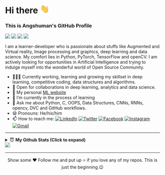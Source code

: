 
# Hi there <img src="https://github.com/Coderangshu/Coderangshu/blob/main/gifs/hi.gif" width=30 height=30 /> </H1> 
<H3>This is Angshuman's GitHub Profile </H3>

<img src="https://img.shields.io/badge/python%20-%2314354C.svg?&style=for-the-badge&logo=python&logoColor=white" /> <img src="https://img.shields.io/badge/C%2B%2B-00599C?style=for-the-badge&logo=c%2B%2B&logoColor=white" /> <img src="https://img.shields.io/badge/c%20-%2300599C.svg?&style=for-the-badge&logo=c&logoColor=white" /> <img src="https://img.shields.io/badge/java-%23ED8B00.svg?&style=for-the-badge&logo=java&logoColor=white" />

I am a learner-developer who is passionate about stuffs like Augmented and Virtual reality, Image processing and graphics, deep learning and data science. My comfort lies in Python, PyTorch, TensorFlow and openCV. I am actively looking for opportunities in Artificial Intelligence and trying to indulge myself into the wonderful world of Open Source Community.
- 👨🏽‍💻 Currently working, learning and growing my skillset in deep learning, competitive coding, data structures and algorithms.
- 🤝 Open for collaborations in deep learning, analytics and data science.
- 👋 My personal [ML website](https://Coderangshu.github.io)
- 🌱 I’m currently in the process of learning 
- 💬 Ask me about Python, C, OOPS, Data Structures, CNNs, RNNs, opencv, DVC and GitHub workflows.
- 😄 Pronouns: He/his/him
- 📫 How to reach me: [![LinkedIn](https://img.shields.io/badge/-Angshuman_Sengupta-2867B2?style=flat&logo=Linkedin&logoColor=white)](https://www.linkedin.com/in/angshumansengupta98) [![Twitter](https://img.shields.io/badge/-Every1callAngsu_-1da1f2?style=flat&logo=Twitter&logoColor=white)](https://twitter.com/Every1callAngsu) [![Facebook](https://img.shields.io/badge/-Angshuman_Sengupta-4267B2?style=flat&logo=Facebook&logoColor=white)](https://www.facebook.com/angshuman.sengupta.5/) [![Instagram](https://img.shields.io/badge/-angshunreal-833ab4?style=flat&logo=Instagram&logoColor=white)](https://www.instagram.com/angshunreal) [![Gmail](https://img.shields.io/badge/-Angshuman-DB4437?style=flat&logo=Gmail&logoColor=white)](mailto:senguptaangshuman17@gmail.com)

---
<details close>
 <summary> 😇 <b>My Github Stats (Click to expand)</b> </summary>
<br>
<p align = "center">
  
  [![Angshuman's github stats](https://github-readme-stats.vercel.app/api?username=Coderangshu&include_all_commits=true&count_private=true&hide_border=true&show_icons=true&bg_color=30,2eb67d,36c5f0)](https://github.com/Coderangshu/github-readme-stats)
  
  [![Top Langs](https://github-readme-stats.vercel.app/api/top-langs/?username=Coderangshu&hide_border=true&bg_color=30,80bb03,ffb903&layout=compact)](https://github.com/Coderangshu/github-readme-stats)
  
  [![Angshuman's wakatime stats](https://github-readme-stats.vercel.app/api/wakatime?username=Coderangshu&hide_border=true&bg_color=30,f46f30,c32aa3)](https://github.com/Coderangshu/github-readme-stats)
  
  <!--START_SECTION:waka-->
![Lines of code](https://img.shields.io/badge/From%20Hello%20World%20I%27ve%20Written-850452%20lines%20of%20code-blue)

📊 **This Week I Spent My Time On** 

```text
⌚︎ Time Zone: Asia/Kolkata

🔥 Editors: 
VS Code                  11 mins             █████████████████████░░░░   87.26% 
NetBeans                 1 min               ███░░░░░░░░░░░░░░░░░░░░░░   12.74%

```


<!--END_SECTION:waka-->
  
</p>
</details>

<img src="https://komarev.com/ghpvc/?username=Coderangshu&label=Total_Views&color=blue&style=plastic%22%20alt=%22Coderangshu" />

---

<p align=center>Show some ❤ Follow me and put up ⭐ if you love any of my repos. This is just the beginning.😉 </p>


<!--
**Coderangshu/Coderangshu** is a ✨ _special_ ✨ repository because its `README.md` (this file) appears on your GitHub profile.
👋
Here are some ideas to get you started:

- 🔭 I’m currently working on ...
- 🌱 I’m currently learning ...
- 👯 I’m looking to collaborate on ...
- 🤔 I’m looking for help with ...
- 💬 Ask me about ...
- 📫 How to reach me: ...
- 😄 Pronouns: ...
- ⚡ Fun fact: ...
-->
